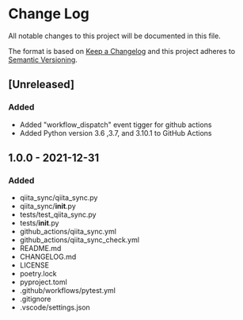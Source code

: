 <!--
# Change Log

Tags:

- Added          for new features.
- Changed        for changes in existing functionality.
- Deprecated     for soon-to-be removed features.
- Fixed          for any bug fixes.
- Security       in case of vulnerabilities.


Policy:

- Keep an Unreleased section at the top to track upcoming changes.
- YYYY-MM-DD for date format


# Semantic Versioning

- MAJOR version     when you make incompatible API changes,
- MINOR version     when you add functionality in a backwards compatible manner, and
- PATCH version     when you make backwards compatible bug fixes.

-->
# Change Log

All notable changes to this project will be documented in this file.

The format is based on [Keep a Changelog](http://keepachangelog.com/)
and this project adheres to [Semantic Versioning](http://semver.org/).

## [Unreleased]

### Added

- Added "workflow_dispatch" event tigger for github actions
- Added Python version 3.6 ,3.7, and 3.10.1 to GitHub Actions


## 1.0.0 - 2021-12-31

### Added

- qiita_sync/qiita_sync.py
- qiita_sync/__init__.py
- tests/test_qiita_sync.py
- tests/__init__.py
- github_actions/qiita_sync.yml
- github_actions/qiita_sync_check.yml
- README.md
- CHANGELOG.md
- LICENSE
- poetry.lock
- pyproject.toml
- .github/workflows/pytest.yml
- .gitignore
- .vscode/settings.json
